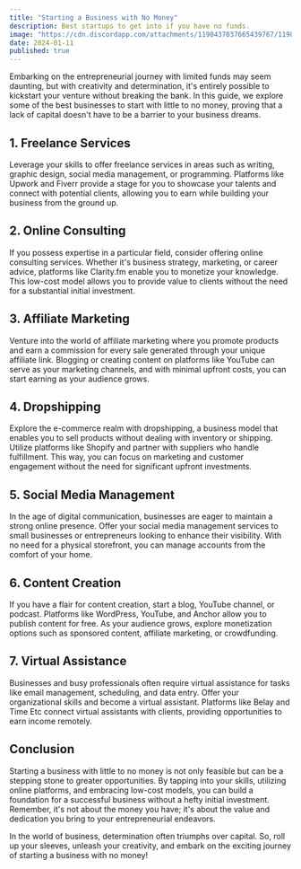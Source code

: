 ```yaml
---
title: "Starting a Business with No Money"
description: Best startups to get into if you have no funds.
image: "https://cdn.discordapp.com/attachments/1190437037665439767/1198778710065680495/foundercentral_49862_Empty_wallet_ef2f5d14-acad-4c0d-b2ab-bd3e9207d286.png?ex=65c024ac&is=65adafac&hm=96630df4696ce84959d39fb04ab685acea039a3d3dbf8b7ae9f2ef93302f6273&"
date: 2024-01-11
published: true
---
```


Embarking on the entrepreneurial journey with limited funds may seem daunting, but with creativity and determination, it's entirely possible to kickstart your venture without breaking the bank. In this guide, we explore some of the best businesses to start with little to no money, proving that a lack of capital doesn't have to be a barrier to your business dreams.

## 1. Freelance Services

Leverage your skills to offer freelance services in areas such as writing, graphic design, social media management, or programming. Platforms like Upwork and Fiverr provide a stage for you to showcase your talents and connect with potential clients, allowing you to earn while building your business from the ground up.

## 2. Online Consulting

If you possess expertise in a particular field, consider offering online consulting services. Whether it's business strategy, marketing, or career advice, platforms like Clarity.fm enable you to monetize your knowledge. This low-cost model allows you to provide value to clients without the need for a substantial initial investment.

## 3. Affiliate Marketing

Venture into the world of affiliate marketing where you promote products and earn a commission for every sale generated through your unique affiliate link. Blogging or creating content on platforms like YouTube can serve as your marketing channels, and with minimal upfront costs, you can start earning as your audience grows.

## 4. Dropshipping

Explore the e-commerce realm with dropshipping, a business model that enables you to sell products without dealing with inventory or shipping. Utilize platforms like Shopify and partner with suppliers who handle fulfillment. This way, you can focus on marketing and customer engagement without the need for significant upfront investments.

## 5. Social Media Management

In the age of digital communication, businesses are eager to maintain a strong online presence. Offer your social media management services to small businesses or entrepreneurs looking to enhance their visibility. With no need for a physical storefront, you can manage accounts from the comfort of your home.

## 6. Content Creation

If you have a flair for content creation, start a blog, YouTube channel, or podcast. Platforms like WordPress, YouTube, and Anchor allow you to publish content for free. As your audience grows, explore monetization options such as sponsored content, affiliate marketing, or crowdfunding.

## 7. Virtual Assistance

Businesses and busy professionals often require virtual assistance for tasks like email management, scheduling, and data entry. Offer your organizational skills and become a virtual assistant. Platforms like Belay and Time Etc connect virtual assistants with clients, providing opportunities to earn income remotely.

## Conclusion

Starting a business with little to no money is not only feasible but can be a stepping stone to greater opportunities. By tapping into your skills, utilizing online platforms, and embracing low-cost models, you can build a foundation for a successful business without a hefty initial investment. Remember, it's not about the money you have; it's about the value and dedication you bring to your entrepreneurial endeavors.

In the world of business, determination often triumphs over capital. So, roll up your sleeves, unleash your creativity, and embark on the exciting journey of starting a business with no money!
